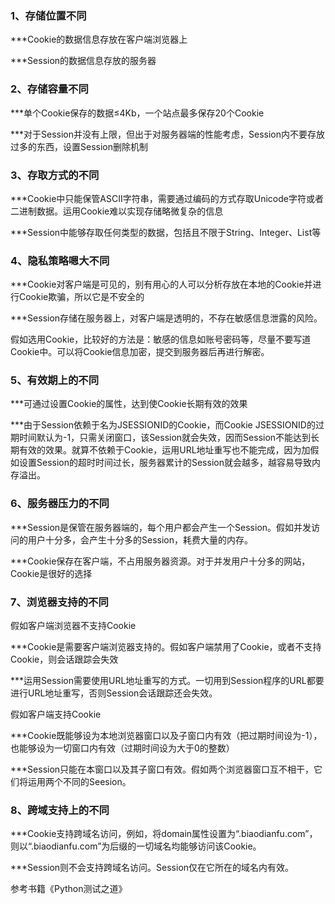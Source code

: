 ### 1、存储位置不同

***Cookie的数据信息存放在客户端浏览器上

***Session的数据信息存放的服务器

### 2、存储容量不同

***单个Cookie保存的数据≤4Kb，一个站点最多保存20个Cookie

***对于Session并没有上限，但出于对服务器端的性能考虑，Session内不要存放过多的东西，设置Session删除机制

### 3、存取方式的不同

***Cookie中只能保管ASCII字符串，需要通过编码的方式存取Unicode字符或者二进制数据。运用Cookie难以实现存储略微复杂的信息

***Session中能够存取任何类型的数据，包括且不限于String、Integer、List等

### 4、隐私策略嗯大不同

***Cookie对客户端是可见的，别有用心的人可以分析存放在本地的Cookie并进行Cookie欺骗，所以它是不安全的

***Session存储在服务器上，对客户端是透明的，不存在敏感信息泄露的风险。

假如选用Cookie，比较好的方法是：敏感的信息如账号密码等，尽量不要写道Cookie中。可以将Cookie信息加密，提交到服务器后再进行解密。

### 5、有效期上的不同

***可通过设置Cookie的属性，达到使Cookie长期有效的效果

***由于Session依赖于名为JSESSIONID的Cookie，而Cookie JSESSIONID的过期时间默认为-1，只需关闭窗口，该Session就会失效，因而Session不能达到长期有效的效果。就算不依赖于Cookie，运用URL地址重写也不能完成，因为加假如设置Session的超时时间过长，服务器累计的Session就会越多，越容易导致内存溢出。

### 6、服务器压力的不同

***Session是保管在服务器端的，每个用户都会产生一个Session。假如并发访问的用户十分多，会产生十分多的Session，耗费大量的内存。

***Cookie保存在客户端，不占用服务器资源。对于并发用户十分多的网站，Cookie是很好的选择

### 7、浏览器支持的不同

假如客户端浏览器不支持Cookie

***Cookie是需要客户端浏览器支持的。假如客户端禁用了Cookie，或者不支持Cookie，则会话跟踪会失效

***运用Session需要使用URL地址重写的方式。一切用到Session程序的URL都要进行URL地址重写，否则Session会话跟踪还会失效。

假如客户端支持Cookie

***Cookie既能够设为本地浏览器窗口以及子窗口内有效（把过期时间设为-1），也能够设为一切窗口内有效（过期时间设为大于0的整数）

***Session只能在本窗口以及其子窗口有效。假如两个浏览器窗口互不相干，它们将运用两个不同的Seesion。

### 8、跨域支持上的不同

***Cookie支持跨域名访问，例如，将domain属性设置为“.biaodianfu.com”，则以“.biaodianfu.com”为后缀的一切域名均能够访问该Cookie。

***Session则不会支持跨域名访问。Session仅在它所在的域名内有效。

参考书籍《Python测试之道》

